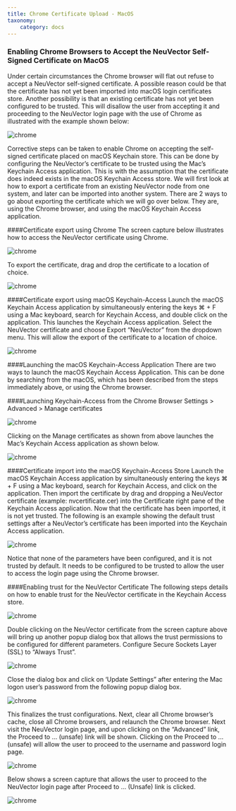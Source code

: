 ```yaml
---
title: Chrome Certificate Upload - MacOS
taxonomy:
    category: docs
---
```


### Enabling Chrome Browsers to Accept the NeuVector Self-Signed Certificate on MacOS

Under certain circumstances the Chrome browser will flat out refuse to accept a NeuVector self-signed certificate.  A possible reason could be that the certificate has not yet been imported into macOS login certificates store.  Another possibility is that an existing certificate has not yet been configured to be trusted.  This will disallow the user from accepting it and proceeding to the NeuVector login page with the use of Chrome as illustrated with the example shown below:

![chrome](chrome1.png)

Corrective steps can be taken to enable Chrome on accepting the self-signed certificate placed on macOS Keychain store.  This can be done by configuring the NeuVector’s certificate to be trusted using the Mac’s Keychain Access application.  This is with the assumption that the certificate does indeed exists in the macOS Keychain Access store.  We will first look at how to export a certificate from an existing NeuVector node from one system, and later can be imported into another system.   There are 2 ways to go about exporting the certificate which we will go over below.  They are, using the Chrome browser, and using the macOS Keychain Access application.

####Certificate export using Chrome
The screen capture below illustrates how to access the NeuVector certificate using Chrome.
 
![chrome](chrome2.png)

To export the certificate, drag and drop the certificate to a location of choice. 

![chrome](chrome3.png)

####Certificate export using macOS Keychain-Access
Launch the macOS Keychain Access application by simultaneously entering the keys ⌘ + F using a Mac keyboard, search for Keychain Access, and double click on the  application. 
This launches the Keychain Access application.  Select the NeuVector certificate and choose Export “NeuVector” from the dropdown menu.  This will allow the export of the certificate to a location of choice.
 
![chrome](chrome4.png)


####Launching the macOS Keychain-Access Application
  There are two ways to launch the macOS Keychain Access Application.  This can be done by searching from the macOS, which has been described from the steps immediately above, or using the Chrome browser. 

####Launching Keychain-Access from the Chrome Browser
Settings > Advanced > Manage certificates 
 
![chrome](chrome5.png)

Clicking on the Manage certificates as shown from above launches the Mac’s Keychain Access 
application as shown below.
         
![chrome](chrome6.png)

####Certificate import into the macOS Keychain-Access Store
Launch the macOS Keychain Access application by simultaneously entering the keys ⌘ + F using a Mac keyboard, search for Keychain Access, and click on the application.  Then import the certificate by drag and dropping a NeuVector certificate (example:  nvcertificate.cer) into the Certificate right pane of the Keychain Access application.  Now that the certificate has been imported, it is not yet trusted.
The following is an example showing  the default trust settings after a NeuVector’s certificate has been imported  into the Keychain Access application.

![chrome](chrome7.png)

Notice that none of the parameters have been configured, and it is not trusted by default.  It needs to be configured to be trusted to allow the user to access the login page using the Chrome browser. 

####Enabling trust for the NeuVector Certificate
The following steps details on how to enable trust for the NeuVector certificate in the Keychain Access store.
 
![chrome](chrome8.png)

Double clicking on the NeuVector certificate from the screen capture above will bring up another popup dialog box that allows the trust permissions to be configured for different parameters.  Configure Secure Sockets Layer (SSL) to “Always Trust”.
 
![chrome](chrome9.png)

Close the dialog box and click on ‘Update Settings” after entering the Mac logon user’s password from the following popup dialog box.  
 
![chrome](chrome10.png)

This finalizes the trust configurations.  Next, clear all Chrome browser’s cache, close all Chrome browsers, and relaunch the Chrome browser.  Next visit the NeuVector login page, and upon clicking on the “Advanced” link, the Proceed to … (unsafe) link will be shown.  Clicking on the Proceed to … (unsafe) will allow the user to proceed to the username and password login page.
 
![chrome](chrome11.png)

Below shows a screen capture that allows the user to proceed to the NeuVector login page after Proceed to … (Unsafe) link is clicked.
 
![chrome](chrome12.png)


